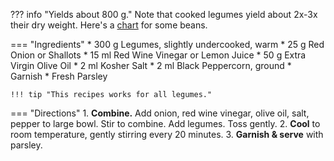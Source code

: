 ??? info "Yields about 800 g."
    Note that cooked legumes yield about 2x-3x their dry weight. Here's a [chart](https://www.seriouseats.com/2014/04/is-there-a-ratio-for-converting-between-dried.html) for some beans.

=== "Ingredients"
    * 300 g Legumes, slightly undercooked, warm
    * 25 g Red Onion or Shallots
    * 15 ml Red Wine Vinegar or Lemon Juice
    * 50 g Extra Virgin Olive Oil
    * 2 ml Kosher Salt
    * 2 ml Black Peppercorn, ground
    * Garnish
        * Fresh Parsley

    !!! tip "This recipes works for all legumes."

=== "Directions"
    1. **Combine.** Add onion, red wine vinegar, olive oil, salt, pepper to large bowl. Stir to combine. Add legumes. Toss gently.
    2. **Cool** to room temperature, gently stirring every 20 minutes.
    3. **Garnish & serve** with parsley.

[^1]: {{ cite.bittman_how_to_cook_everything }}
